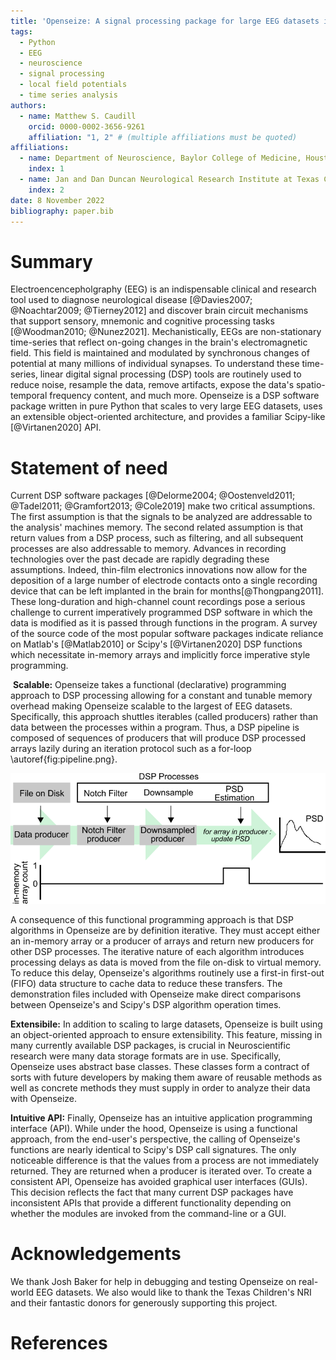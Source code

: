 ```yaml
---
title: 'Openseize: A signal processing package for large EEG datasets in Python'
tags:
  - Python
  - EEG
  - neuroscience
  - signal processing
  - local field potentials
  - time series analysis
authors:
  - name: Matthew S. Caudill
    orcid: 0000-0002-3656-9261
    affiliation: "1, 2" # (multiple affiliations must be quoted)
affiliations:
  - name: Department of Neuroscience, Baylor College of Medicine, Houston, TX, USA
    index: 1
  - name: Jan and Dan Duncan Neurological Research Institute at Texas Childrens Hospital, Houston, TX, USA
    index: 2
date: 8 November 2022
bibliography: paper.bib
---
```


# Summary

Electroencencepholgraphy (EEG) is an indispensable clinical and research
tool used to diagnose neurological disease [@Davies2007; @Noachtar2009; @Tierney2012] and discover brain circuit mechanisms that support sensory, mnemonic and cognitive processing tasks [@Woodman2010; @Nunez2021]. Mechanistically, EEGs are non-stationary time-series that reflect on-going changes in the brain's electromagnetic field. This field is maintained and modulated by synchronous changes of potential at many millions of individual synapses. To understand these time-series, linear digital signal processing (DSP) tools are routinely used to reduce noise, resample the data, remove artifacts, expose the data's spatio-temporal frequency content, and much more. Openseize is a DSP software package written in pure Python that scales to very large EEG datasets, uses an extensible object-oriented architecture, and provides a familiar Scipy-like [@Virtanen2020] API.

# Statement of need

Current DSP software packages [@Delorme2004; @Oostenveld2011; @Tadel2011; @Gramfort2013; @Cole2019] make two critical assumptions. The first assumption is that the signals to be analyzed are addressable to the analysis' machines memory. The second related assumption is that return values from a DSP process, such as filtering, and all subsequent processes are also addressable to memory. Advances in recording technologies over the past decade are rapidly degrading these assumptions. Indeed, thin-film electronics innovations now allow for the deposition of a large number of electrode contacts onto a single recording device that can be left implanted in the brain for months[@Thongpang2011]. These long-duration and high-channel count recordings pose a serious challenge to current imperatively programmed DSP software in which the data is modified as it is passed through functions in the program. A survey of the source code of the most popular software packages indicate reliance on Matlab's [@Matlab2010] or Scipy's [@Virtanen2020] DSP functions which necessitate in-memory arrays and implicitly force imperative style programming.

 **Scalable:** Openseize takes a functional (declarative) programming approach to DSP processing allowing for a constant and tunable memory overhead making Openseize scalable to the largest of EEG datasets. Specifically, this approach shuttles iterables (called producers) rather than data between the processes within a program. Thus, a DSP pipeline is composed of sequences of producers that will produce DSP processed arrays lazily during an iteration protocol such as a for-loop \autoref{fig:pipeline.png}.

![Example DSP pipeline for computing the power spectrum of a large EEG dataset. Each DSP process in the pipeline recieves and returns a producer iterable. At the final stage the PSD estimator requests an array from the downsampled producer. This triggers all previous DSP producers to generate a single array.\label{fig: pipeline}](pipeline.png)

A consequence of this functional programming approach is that DSP algorithms in Openseize are by definition iterative. They must accept either an in-memory array or a producer of arrays and return new producers for other DSP processes. The iterative nature of each algorithm introduces processing delays as data is moved from the file on-disk to virtual memory. To reduce this delay, Openseize's algorithms routinely use a first-in first-out (FIFO)  data structure to cache data to reduce these transfers. The demonstration files included with Openseize make direct comparisons between Openseize's and Scipy's DSP algorithm operation times. 

**Extensibile:** In addition to scaling to large datasets, Openseize is built using an object-oriented approach to ensure extensibility. This feature, missing in many currently available DSP packages, is crucial in Neuroscientific research were many data storage formats are in use. Specifically, Openseize uses abstract base classes. These classes form a contract of sorts with future developers by making them aware of reusable methods as well as concrete methods they must supply in order to analyze their data with Openseize.

**Intuitive API:** Finally, Openseize has an intuitive application programming interface (API). While under the hood, Openseize is using a functional approach, from the end-user's perspective, the calling of Openseize's functions are nearly identical to Scipy's DSP call signatures. The only noticeable difference is that the values from a process are not immediately returned. They are returned when a producer is iterated over. To create a consistent API, Openseize has avoided graphical user interfaces (GUIs). This decision reflects the fact that many current DSP packages have inconsistent APIs that provide a different functionality depending on whether the modules are invoked from the command-line or a GUI.   

# Acknowledgements

We thank Josh Baker for help in debugging and testing Openseize on real-world EEG datasets. We also would like to thank the Texas Children's NRI and their fantastic donors for generously supporting this project.

# References
